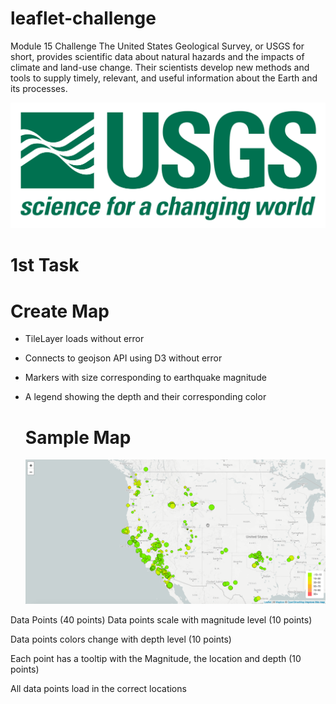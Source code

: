# leaflet-challenge
Module 15 Challenge
The United States Geological Survey, or USGS for short, provides scientific data about natural hazards and the impacts of climate and land-use change. Their scientists develop new methods and tools to supply timely, relevant, and useful information about the Earth and its processes.

<p align='center'> <img src='Leaflet-Part-1/Images/1-Logo.png'></p>

# 1st Task
# Create Map
- TileLayer loads without error 
- Connects to geojson API using D3 without error 
- Markers with size corresponding to earthquake magnitude 
- A legend showing the depth and their corresponding color

  # Sample Map
  <img src="Leaflet-Part-1/Images/2-BasicMap.png">
  
Data Points (40 points)
Data points scale with magnitude level (10 points)

Data points colors change with depth level (10 points)

Each point has a tooltip with the Magnitude, the location and depth (10 points)

All data points load in the correct locations

